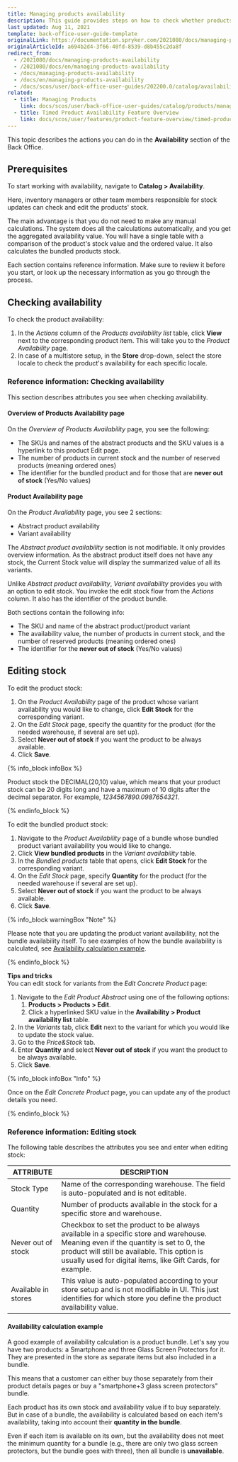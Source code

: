 ```yaml
---
title: Managing products availability
description: This guide provides steps on how to check whether products are in stock in the warehouse of the current store in the Back Office.
last_updated: Aug 11, 2021
template: back-office-user-guide-template
originalLink: https://documentation.spryker.com/2021080/docs/managing-products-availability
originalArticleId: a694b2d4-3f66-40fd-8539-d8b455c2da8f
redirect_from:
  - /2021080/docs/managing-products-availability
  - /2021080/docs/en/managing-products-availability
  - /docs/managing-products-availability
  - /docs/en/managing-products-availability
  - /docs/scos/user/back-office-user-guides/202200.0/catalog/availability/managing-products-availability.html
related:
  - title: Managing Products
    link: docs/scos/user/back-office-user-guides/catalog/products/managing-products/managing-products.html
  - title: Timed Product Availability Feature Overview
    link: docs/scos/user/features/product-feature-overview/timed-product-availability-overview.html
---
```


This topic describes the actions you can do in the **Availability** section of  the Back Office.

## Prerequisites

To start working with availability, navigate to **Catalog&nbsp;<span aria-label="and then">></span> Availability**.

Here, inventory managers or other team members responsible for stock updates can check and edit the products' stock.

The main advantage is that you do not need to make any manual calculations. The system does all the calculations automatically, and you get the aggregated availability value. You will have a single table with a comparison of the product's stock value and the ordered value. It also calculates the bundled products stock.

Each section contains reference information. Make sure to review it before you start, or look up the necessary information as you go through the process.

## Checking availability

To check the product availability:
1. In the _Actions_ column of the *Products availability list* table, click **View** next to the corresponding product item.
This will take you to the *Product Availability* page.
2. In case of a multistore setup, in the **Store** drop-down, select the store locale to check the product's availability for each specific locale.

### Reference information: Checking availability

This section describes attributes you see when checking availability.

#### Overview of Products Availability page

On the *Overview of Products Availability* page, you see the following:
* The SKUs and names of the abstract products and the SKU values is a hyperlink to this product Edit page.
* The number of products in current stock and the number of reserved products (meaning ordered ones)
*  The identifier for the bundled product and for those that are **never out of stock** (Yes/No values)

#### Product Availability page

On the *Product Availability* page, you see 2 sections:
* Abstract product availability
* Variant availability

The *Abstract product availability* section is not modifiable. It only provides overview information. As the abstract product itself does not have any stock, the Current Stock value will display the summarized value of all its variants.

Unlike *Abstract product availability*, *Variant availability* provides you with an option to edit stock. You invoke the edit stock flow from the *Actions* column. It also has the identifier of the product bundle.

Both sections contain the following info:
* The SKU and name of the abstract product/product variant
* The availability value, the number of products in current stock, and the number of reserved products (meaning ordered ones)
* The identifier for the **never out of stock** (Yes/No values)

## Editing stock

To edit the product stock:

1. On the *Product Availability* page of the product whose variant availability you would like to change, click **Edit Stock** for the corresponding variant.
2. On the *Edit Stock* page, specify the quantity for the product (for the needed warehouse, if several are set up).
3. Select **Never out of stock** if you want the product to be always available.
4. Click **Save**.

{% info_block infoBox %}

Product stock the DECIMAL(20,10) value, which means that your product stock can be 20 digits long and have a maximum of 10 digits after the decimal separator. For example, *1234567890.0987654321*.

{% endinfo_block %}

To edit the bundled product stock:

1. Navigate to the *Product Availability* page of a bundle whose bundled product variant availability you would like to change.
2. Click **View bundled products** in the *Variant availability* table.
3. In the *Bundled products* table that opens, click **Edit Stock** for the corresponding variant.
4. On the *Edit Stock* page, specify **Quantity** for the product (for the needed warehouse if several are set up).
5. Select **Never out of stock** if you want the product to be always available.
6. Click **Save**.

{% info_block warningBox "Note" %}

Please note that you are updating the product variant availability, not the bundle availability itself. To see examples of how the bundle availability is calculated, see [Availability calculation example](#availability-calculation-example).

{% endinfo_block %}

**Tips and tricks**
<br>You can edit stock for variants from the *Edit Concrete Product* page:
1. Navigate to the *Edit Product Abstract* using one of the following options:
    1.  **Products&nbsp;<span aria-label="and then">></span> Products&nbsp;<span aria-label="and then">></span> Edit**.
    2.  Click a hyperlinked SKU value in the **Availability&nbsp;<span aria-label="and then">></span> Product availability list** table.
2. In the *Variants* tab, click **Edit** next to the variant for which you would like to update the stock value.
3. Go to the *Price&Stock* tab.
4. Enter **Quantity** and select **Never out of stock** if you want the product to be always available.
5. Click **Save**.

{% info_block infoBox "Info" %}

Once on the *Edit Concrete Product* page, you can update any of the product details you need.

{% endinfo_block %}

### Reference information: Editing stock

The following table describes the attributes you see and enter when editing stock:

| ATTRIBUTE | DESCRIPTION |
| --- | --- |
| Stock Type | Name of the corresponding warehouse. The field is auto-populated and is not editable.|
| Quantity | Number of products available in the stock for a specific store and warehouse. |
| Never out of stock | Checkbox to set the product to be always available in a specific store and warehouse. Meaning even if the quantity is set to 0, the product will still be available. This option is usually used for digital items, like Gift Cards, for example.|
| Available in stores | This value is auto-populated according to your store setup and is not modifiable in UI. This just identifies for which store you define the product availability value. |

#### <a name="availability-calculation-example"></a>Availability calculation example

A good example of availability calculation is a product bundle.
Let's say you have two products: a Smartphone and three Glass Screen Protectors for it. They are presented in the store as separate items but also included in a bundle.

This means that a customer can either buy those separately from their product details pages or buy a "smartphone+3 glass screen protectors" bundle.

Each product has its own stock and availability value if to buy separately.
But in case of a bundle, the availability is calculated based on each item's availability, taking into account their **quantity in the bundle**.

Even if each item is available on its own, but the availability does not meet the minimum quantity for a bundle (e.g., there are only two glass screen protectors, but the bundle goes with three), then all bundle is **unavailable**.
